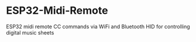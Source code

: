 # ESP32-Midi-Remote
ESP32 midi remote CC commands via WiFi and Bluetooth HID for controlling digital music sheets
